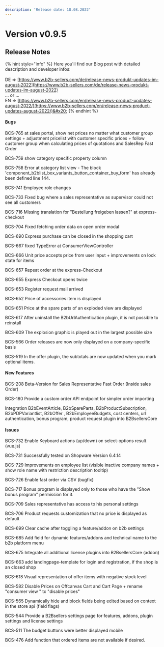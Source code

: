 ```yaml
---
description: 'Release date: 18.08.2022'
---
```


# Version v0.9.5

## Release Notes

{% hint style="info" %}
Here you'll find our Blog post with detailed description and developer infos: \
\
DE => [https://www.b2b-sellers.com/de/release-news-produkt-updates-im-august-2022](https://www.b2b-sellers.com/de/release-news-produkt-updates-im-august-2022) \
... or ... \
EN => [https://www.b2b-sellers.com/en/release-news-product-updates-august-2022/](https://www.b2b-sellers.com/en/release-news-product-updates-august-2022/)&#x20;
{% endhint %}

#### Bugs

BCS-765 at sales portal, show net prices no matter what customer group settings + adjustment pricelist with customer specific prices + follow customer group when calculating prices of quotations and SalesRep Fast Order

BCS-759 show category specific property column

BCS-758 Error at category list view - The block 'component\_b2blist\_box\_variants\_button\_container\_buy\_form' has already been defined line 144.

BCS-741 Employee role changes

BCS-733 Fixed bug where a sales representative as supervisor could not see all customers

BCS-716 Missing translation for "Bestellung freigeben lassen?" at express-checkout

BCS-704 Fixed fetching order data on open order modal

BCS-690 Express purchase can be closed in the shopping cart

BCS-667 fixed TypeError at ConsumerViewController

BCS-666 Unit price accepts price from user input + improvements on lock state for items

BCS-657 Repeat order at the express-Checkout

BCS-655 Express Checkout opens twice

BCS-653 Register request mail arrived

BCS-652 Price of accessories item is displayed

BCS-651 Price at the spare parts of an exploded view are displayed

BCS-617 After uninstall the B2bUrlAuthentication plugin, it is not possible to reinstall

BCS-609 The explosion graphic is played out in the largest possible size

BCS-566 Order releases are now only displayed on a company-specific basis

BCS-519 In the offer plugin, the subtotals are now updated when you mark optional items.

#### New Features

BCS-208 Beta-Version for Sales Representative Fast Order (Inside sales Order)

BCS-180 Provide a custom order API endpoint for simpler order importing

Integration B2bEventArticle, B2bSpareParts, B2bProductSubscription, B2bPDPVariantlist, B2bOffer , B2bEmployeeBudgets, cost centers, url authentication,   bonus program, product request  plugin into B2BsellersCore&#x20;

#### Issues&#x20;

BCS-732 Enable Keyboard actions (up/down) on select-options result (vue.js)

BCS-731 Successfully tested on Shopware Version 6.4.14

BCS-729 Improvements on employee list (visible inactive company names + show role name with restriction description tooltip)

BCS-726 Enable fast order via CSV (bugfix)

BCS-717 Bonus program is displayed only to those who have the "Show bonus program" permission for it.

BCS-709 Sales representative has access to his personal settings

BCS-706 Product requests customization that no price is displayed as default

BCS-699 Clear cache after toggling a feature/addon on b2b settings

BCS-685 Add field for dynamic features/addons and technical name to the b2b platform menu

BCS-675 Integrate all additional license plugins into B2BsellersCore (addon)

BCS-663 add landingpage-template for login and registration, if the shop is an closed shop

BCS-618 Visual representation of offer items with negative stock level

BCS-582 Disable Prices on Offcanvas Cart and Cart Page + rename "consumer view " to "disable prices"

BCS-565 Dynamically hide and block fields being edited based on context in the store api (field flags)

BCS-544 Provide a B2Bsellers settings page for features, addons, plugin settings and license settings

BCS-511 The budget buttons were better displayed mobile

BCS-476 Add function that ordered items are not available if desired.

